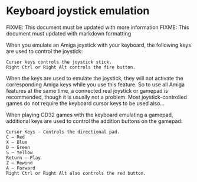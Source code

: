 # Keyboard joystick emulation

FIXME: This document must be updated with more information
FIXME: This document must updated with markdown formatting


When you emulate an Amiga joystick with your keyboard, the following keys are used to control the joystick:

    Cursor keys controls the joystick stick.
    Right Ctrl or Right Alt controls the fire button.

When the keys are used to emulate the joystick, they will not activate the corresponding Amiga keys while you use this feature. So to use all Amiga features at the same time, a connected real joystick or gamepad is recommended, though it is usually not a problem. Most joystick-controlled games do not require the keyboard cursor keys to be used also…

When playing CD32 games with the keyboard emulating a gamepad, additional keys are used to control the addition buttons on the gamepad:

    Cursor Keys – Controls the directional pad.
    C – Red
    X – Blue
    D – Green
    S – Yellow
    Return – Play
    Z – Rewind
    A – Forward
    Right Ctrl or Right Alt also controls the red button.
